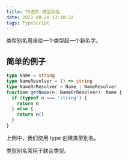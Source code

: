 ```yaml
---
title: TS进阶-类型别名
date: 2021-08-28 13:18:32
tags: TypeScript
---
```


类型别名用来给一个类型起一个新名字。

<!-- more -->

## 简单的例子

```ts
type Name = string
type NameResolver = () => string
type NameOrResolver = Name | NameResolver
function getName(n: NameOrResolver): Name {
  if (typeof n === 'string') {
    return n
  } else {
    return n()
  }
}
```

上例中，我们使用 type 创建类型别名。

类型别名常用于联合类型。
